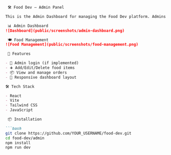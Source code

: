 

```md
 🛠️ Food Dev – Admin Panel

This is the Admin Dashboard for managing the Food Dev platform. Admins can manage restaurants, food items, and orders from a simple UI.

 📊 Admin Dashboard
![Dashboard](public/screenshots/admin-dashboard.png)

 🍽️ Food Management
![Food Management](public/screenshots/food-management.png)

 🚀 Features

- 🔐 Admin login (if implemented)
- ➕ Add/Edit/Delete food items
- 📦 View and manage orders
- 📱 Responsive dashboard layout

🛠️ Tech Stack

- React
- Vite
- Tailwind CSS
- JavaScript

 📦 Installation

```bash
git clone https://github.com/YOUR_USERNAME/food-dev.git
cd food-dev/admin
npm install
npm run dev
